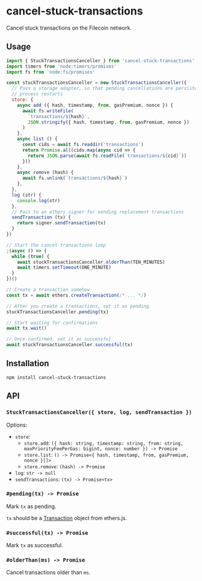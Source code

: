 # cancel-stuck-transactions

Cancel stuck transactions on the Filecoin network.

## Usage

```js
import { StuckTransactionsCanceller } from 'cancel-stuck-transactions'
import timers from 'node:timers/promises'
import fs from 'node:fs/promises'

const stuckTransactionsCanceller = new StuckTransactionsCanceller({
  // Pass a storage adapter, so that pending cancellations are persisted across
  // process restarts
  store: {
    async add ({ hash, timestamp, from, gasPremium, nonce }) {
      await fs.writeFile(
        `transactions/${hash}`,
        JSON.stringify({ hash, timestamp, from, gasPremium, nonce })
      )
    },
    async list () {
      const cids = await fs.readdir('transactions')
      return Promise.all(cids.map(async cid => {
        return JSON.parse(await fs.readFile(`transactions/${cid}`))
      }))
    },
    async remove (hash) {
      await fs.unlink(`transactions/${hash}`)
    },
  },
  log (str) {
    console.log(str)
  },
  // Pass to an ethers signer for sending replacement transactions
  sendTransaction (tx) {
    return signer.sendTransaction(tx)
  }
})

// Start the cancel transactions loop
;(async () => {
  while (true) {
    await stuckTransactionsCanceller.olderThan(TEN_MINUTES)
    await timers.setTimeout(ONE_MINUTE)
  }
})()

// Create a transaction somehow
const tx = await ethers.createTransaction(/* ... */)

// After you create a transactions, set it as pending
stuckTransactionsCanceller.pending(tx)

// Start waiting for confirmations
await tx.wait()

// Once confirmed, set it as successful
await stuckTransactionsCanceller.successful(tx)
```

## Installation

```console
npm install cancel-stuck-transactions
```

## API

### `StuckTransactionsCanceller({ store, log, sendTransaction })`

Options:

- `store`:
  - `store.add`: `({ hash: string, timestamp: string, from: string, maxPriorityFeePerGas: bigint, nonce: number }) -> Promise`
  - `store.list`: `() -> Promise<{ hash, timestamp, from, gasPremium, nonce }[]>`
  - `store.remove`: `(hash) -> Promise`
- `log`: `str -> null`
- `sendTransactions`: `(tx) -> Promise<tx>`

### `#pending(tx) -> Promise`

Mark `tx` as pending.

`tx` should be a
[Transaction](https://docs.ethers.org/v6/api/transaction/#Transaction) object
from ethers.js.

### `#successful(tx) -> Promise`

Mark `tx` as successful.

### `#olderThan(ms) -> Promise`

Cancel transactions older than `ms`.
